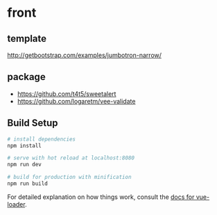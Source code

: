 # front

## template
http://getbootstrap.com/examples/jumbotron-narrow/

## package
- https://github.com/t4t5/sweetalert
- https://github.com/logaretm/vee-validate

## Build Setup

``` bash
# install dependencies
npm install

# serve with hot reload at localhost:8080
npm run dev

# build for production with minification
npm run build
```

For detailed explanation on how things work, consult the [docs for vue-loader](http://vuejs.github.io/vue-loader).
